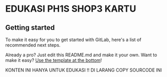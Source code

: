 # EDUKASI PH1S SHOP3 KARTU



## Getting started

To make it easy for you to get started with GitLab, here's a list of recommended next steps.

Already a pro? Just edit this README.md and make it your own. Want to make it easy? [Use the template at the bottom](#editing-this-readme)!

KONTEN INI HANYA UNTUK EDUKASI !!
DI LARANG COPY SOURCODE INI
